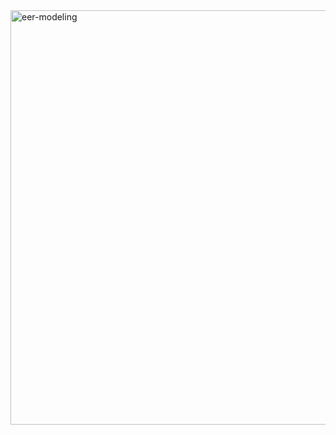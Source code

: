 <img width="663" alt="eer-modeling" src="https://github.com/user-attachments/assets/1c321ae9-5788-47fe-8264-21c4f1fe44ee">

